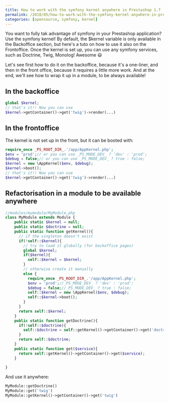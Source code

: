 ```yaml
---
title: How to work with the symfony kernel anywhere in Prestashop 1.7
permalink: /2018/05/how-to-work-with-the-symfony-kernel-anywhere-in-prestashop-1-7/
categories: [opensource, symfony, kernel]
---
```


You want to fully tak advantage of symfony in your Prestashop application? Use the symfony kernel! By default, the $kernel variable is only available in the Backoffice section, but here's a tuto on how to use it also on the Frontoffice. Once the kernel is set up, you can use any symfony services, such as Doctrine, Twig, Monolog! Awesome 😃

Let's see first how to do it on the backoffice, because it's a one-liner, and then in the front office, because it requires a little more work. And at the end, we'll see how to wrap it up in a module, to be always available!

<!--more-->

## In the backoffice

```php
global $kernel;
// that's it!! Now you can use
$kernel->getContainer()->get('twig')->render(...)
```

## In the frontoffice

The kernel is not set up in the front, but it can be booted with:

```php
require_once _PS_ROOT_DIR_.'/app/AppKernel.php';
$env = 'prod';// or you can use _PS_MODE_DEV_ ? 'dev' : 'prod';
$debug = false;// or you can use _PS_MODE_DEV_ ? true : false;
$kernel = new \AppKernel($env, $debug);
$kernel->boot();
// that's it!! Now you can use
$kernel->getContainer()->get('twig')->render(...)
```

## Refactorisation in a module to be available anywhere

```php
//modules/mymodule/MyModule.php
class MyModule extends Module {
    public static $kernel = null;
    public static $doctrine = null;
    public static function getKernel(){
      // if the singleton doesn't exist
      if(!self::$kernel){
        // try to load it globally (for backoffice pages)
        global $kernel;
        if($kernel){
          self::$kernel = $kernel;
        } 
        // otherwise create it manually
        else {
          require_once _PS_ROOT_DIR_.'/app/AppKernel.php';
          $env = 'prod';//_PS_MODE_DEV_ ? 'dev' : 'prod';
          $debug = false;//_PS_MODE_DEV_ ? true : false;
          self::$kernel = new \AppKernel($env, $debug);
          self::$kernel->boot();
        }
      }
      return self::$kernel;
    }
    public static function getDoctrine(){
      if(!self::$doctrine){
        self::$doctrine = self::getKernel()->getContainer()->get('doctrine')->getManager();
      }
      return self::$doctrine;
    }
    public static function get($service){
      return self::getKernel()->getContainer()->get($service);
    }

}
```

And use it anywhere:

```php
MyModule::getDoctrine()
MyModule::get('twig')
MyModule::getKernel()->getContainer()->get('twig')
```
